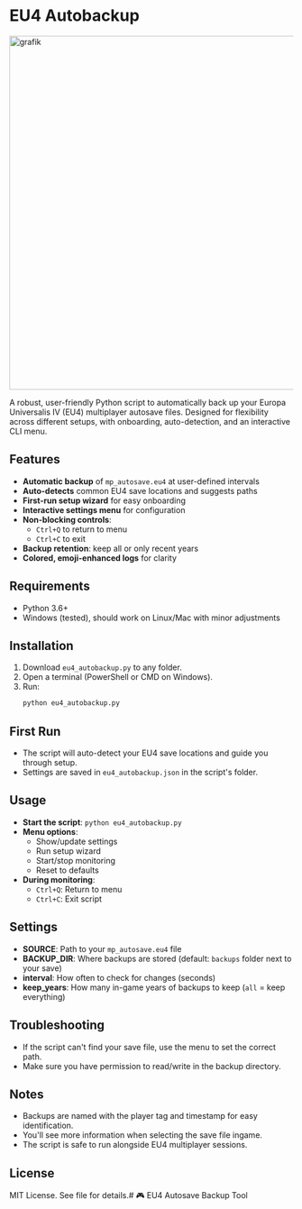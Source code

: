 # EU4 Autobackup

<img width="1115" height="628" alt="grafik" src="https://github.com/user-attachments/assets/5c2ce770-69ea-4e76-871c-54fc421a313b" />

A robust, user-friendly Python script to automatically back up your Europa Universalis IV (EU4) multiplayer autosave files. Designed for flexibility across different setups, with onboarding, auto-detection, and an interactive CLI menu.

## Features
- **Automatic backup** of `mp_autosave.eu4` at user-defined intervals
- **Auto-detects** common EU4 save locations and suggests paths
- **First-run setup wizard** for easy onboarding
- **Interactive settings menu** for configuration
- **Non-blocking controls**: 
  - `Ctrl+Q` to return to menu
  - `Ctrl+C` to exit
- **Backup retention**: keep all or only recent years
- **Colored, emoji-enhanced logs** for clarity

## Requirements
- Python 3.6+
- Windows (tested), should work on Linux/Mac with minor adjustments

## Installation
1. Download `eu4_autobackup.py` to any folder.
2. Open a terminal (PowerShell or CMD on Windows).
3. Run:
   ```sh
   python eu4_autobackup.py
   ```

## First Run
- The script will auto-detect your EU4 save locations and guide you through setup.
- Settings are saved in `eu4_autobackup.json` in the script's folder.

## Usage
- **Start the script**: `python eu4_autobackup.py`
- **Menu options**:
  - Show/update settings
  - Run setup wizard
  - Start/stop monitoring
  - Reset to defaults
- **During monitoring**:
  - `Ctrl+Q`: Return to menu
  - `Ctrl+C`: Exit script

## Settings
- **SOURCE**: Path to your `mp_autosave.eu4` file
- **BACKUP_DIR**: Where backups are stored (default: `backups` folder next to your save)
- **interval**: How often to check for changes (seconds)
- **keep_years**: How many in-game years of backups to keep (`all` = keep everything)

## Troubleshooting
- If the script can't find your save file, use the menu to set the correct path.
- Make sure you have permission to read/write in the backup directory.

## Notes
- Backups are named with the player tag and timestamp for easy identification.
- You'll see more information when selecting the save file ingame.
- The script is safe to run alongside EU4 multiplayer sessions.

## License
MIT License. See file for details.# 🎮 EU4 Autosave Backup Tool
